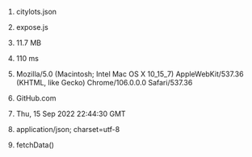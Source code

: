 1. citylots.json
   
2. expose.js
   
3. 11.7 MB
   
4. 110 ms
   
5. Mozilla/5.0 (Macintosh; Intel Mac OS X 10_15_7) AppleWebKit/537.36 (KHTML, like Gecko) Chrome/106.0.0.0 Safari/537.36
   
6. GitHub.com
   
7. Thu, 15 Sep 2022 22:44:30 GMT
   
8. application/json; charset=utf-8

9.  fetchData()
